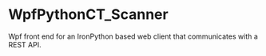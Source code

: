 # WpfPythonCT_Scanner
Wpf front end for an IronPython based web client that communicates with a REST API.
